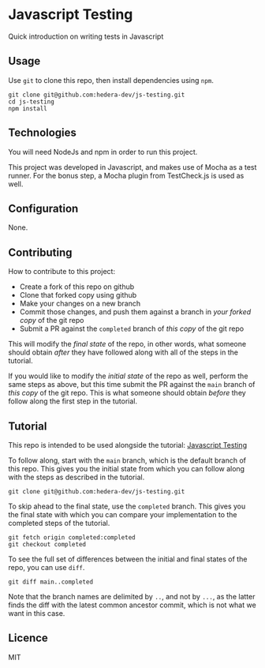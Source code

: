 # Javascript Testing

Quick introduction on writing tests in Javascript

## Usage

Use `git` to clone this repo, then install dependencies using `npm`.

```shell
git clone git@github.com:hedera-dev/js-testing.git
cd js-testing
npm install

```

## Technologies

You will need NodeJs and npm in order to run this project.

This project was developed in Javascript,
and makes use of Mocha as a test runner.
For the bonus step, a Mocha plugin from TestCheck.js is used as well.

## Configuration

None.

## Contributing

How to contribute to this project:

- Create a fork of this repo on github
- Clone that forked copy using github
- Make your changes on a new branch
- Commit those changes, and push them against a branch in *your forked copy* of the git repo
- Submit a PR against the `completed` branch of *this copy* of the git repo

This will modify the *final state* of the repo,
in other words, what someone should obtain *after*
they have followed along with all of the steps in the tutorial.

If you would like to modify the *initial state* of the repo as well,
perform the same steps as above,
but this time submit the PR against the `main` branch of *this copy* of the git repo.
This is what someone should obtain *before*
they follow along the first step in the tutorial.

## Tutorial

This repo is intended to be used alongside the tutorial:
[Javascript Testing](https://docs.hedera.com/tutorials/more-tutorials/javascript-testing)

To follow along, start with the `main` branch,
which is the default branch of this repo.
This gives you the initial state from which you can follow along
with the steps as described in the tutorial.

```shell
git clone git@github.com:hedera-dev/js-testing.git
```

To skip ahead to the final state, use the `completed` branch.
This gives you the final state with which you can compare your implementation
to the completed steps of the tutorial.

```shell
git fetch origin completed:completed
git checkout completed
```

To see the full set of differences between
the initial and final states of the repo,
you can use `diff`.

```shell
git diff main..completed
```

Note that the branch names are delimited by `..`, and not by `...`,
as the latter finds the diff with the latest common ancestor commit,
which is not what we want in this case.

## Licence

MIT
